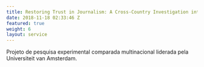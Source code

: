 ```yaml
---
title: Restoring Trust in Journalism: A Cross-Country Investigation into the Impact of Journalistic Repair Strategies
date: 2018-11-18 02:33:46 Z
featured: true
weight: 6
layout: service
---
```


Projeto de pesquisa experimental comparada multinacional liderada pela Universiteit van Amsterdam.
